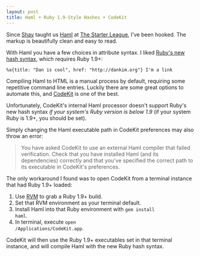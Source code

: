 ```yaml
---
layout: post
title: Haml + Ruby 1.9-Style Hashes + CodeKit
---
```

Since [Shay](https://twitter.com/shayhowe) taught us [Haml](http://learn.shayhowe.com/advanced-html-css/preprocessors#haml) at [The Starter League](http://starterleague.com), I've been hooked. The markup is beautifully clean and easy to read.

With Haml you have a few choices in attribute syntax. I liked [Ruby's new hash syntax](http://haml.info/docs/yardoc/file.REFERENCE.html#ruby_19style_hashes), which requires Ruby 1.9+:

`%a{title: "Dan is cool", href: "http://dankim.org"} I'm a link`

Compiling Haml to HTML is a manual process by default, requiring some repetitive command line entries. Luckily there are some great options to automate this, and [CodeKit](http://incident57.com/codekit/) is one of the best.

Unfortunately, CodeKit's internal Haml processor doesn't support Ruby's new hash syntax _if your system's Ruby version is below 1.9_ (if your system Ruby is 1.9+, you should be set).

Simply changing the Haml executable path in CodeKit preferences may also throw an error:

> You have asked CodeKit to use an external Haml compiler that failed verification. Check that you have installed Haml (and its dependencies) correctly and that you've specified the correct path to its executable in CodeKit's preferences.

The only workaround I found was to open CodeKit from a terminal instance that had Ruby 1.9+ loaded:

1. Use [RVM](https://rvm.io/) to grab a Ruby 1.9+ build.
1. Set that RVM environment as your terminal default.
1. Install Haml into that Ruby environment with <code>gem install haml</code>.
1. In terminal, execute <code>open /Applications/CodeKit.app</code>.

CodeKit will then use the Ruby 1.9+ executables set in that terminal instance, and will compile Haml with the new Ruby hash syntax.



